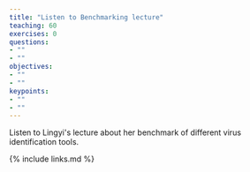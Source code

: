 ```yaml
---
title: "Listen to Benchmarking lecture"
teaching: 60
exercises: 0
questions:
- ""
- "" 
objectives:
- ""
- ""
keypoints:
- ""
- ""
---
```


Listen to Lingyi's lecture about her benchmark of different virus identification tools.


{% include links.md %}
